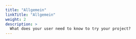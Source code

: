 ```yaml
---
title: "Allgemein"
linkTitle: "Allgemein"
weight: 2
description: >
  What does your user need to know to try your project?
---
```

